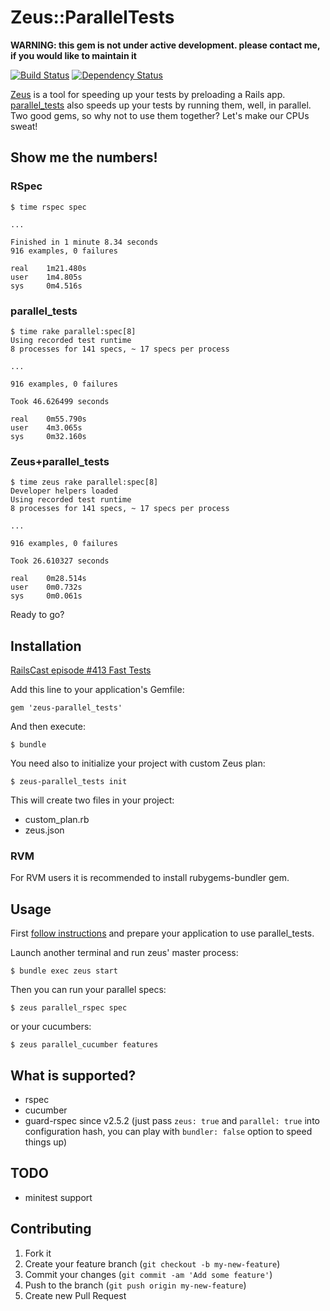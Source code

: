 # Zeus::ParallelTests

**WARNING: this gem is not under active development. 
please contact me, if you would like to maintain it**

[![Build Status](https://travis-ci.org/sevos/zeus-parallel_tests.png?branch=master)](https://travis-ci.org/sevos/zeus-parallel_tests)
[![Dependency Status](https://gemnasium.com/sevos/zeus-parallel_tests.png)](https://gemnasium.com/sevos/zeus-parallel_tests)

[Zeus](https://github.com/burke/zeus) is a tool for speeding up your tests by preloading a Rails app.
[parallel_tests](https://github.com/grosser/parallel_tests) also speeds up your tests by running them, well,
in parallel. Two good gems, so why not to use them together? Let's make our CPUs sweat!

## Show me the numbers!

### RSpec

```
$ time rspec spec

...

Finished in 1 minute 8.34 seconds
916 examples, 0 failures

real    1m21.480s
user    1m4.805s
sys     0m4.516s
```

### parallel_tests

```
$ time rake parallel:spec[8]
Using recorded test runtime
8 processes for 141 specs, ~ 17 specs per process

...

916 examples, 0 failures

Took 46.626499 seconds

real    0m55.790s
user    4m3.065s
sys     0m32.160s
```

### Zeus+parallel_tests

```
$ time zeus rake parallel:spec[8]
Developer helpers loaded
Using recorded test runtime
8 processes for 141 specs, ~ 17 specs per process

...

916 examples, 0 failures

Took 26.610327 seconds

real    0m28.514s
user    0m0.732s
sys     0m0.061s
```

Ready to go?

## Installation
  
[RailsCast episode #413 Fast Tests](http://railscasts.com/episodes/413-fast-tests)  

Add this line to your application's Gemfile:

    gem 'zeus-parallel_tests'

And then execute:

    $ bundle

You need also to initialize your project with custom Zeus plan:

    $ zeus-parallel_tests init

This will create two files in your project:

* custom_plan.rb
* zeus.json

### RVM

For RVM users it is recommended to install rubygems-bundler gem.

## Usage

First [follow instructions](https://github.com/grosser/parallel_tests) and prepare
your application to use parallel_tests.

Launch another terminal and run zeus' master process:

    $ bundle exec zeus start

Then you can run your parallel specs:

    $ zeus parallel_rspec spec

or your cucumbers:

    $ zeus parallel_cucumber features

## What is supported?

* rspec
* cucumber
* guard-rspec since v2.5.2 (just pass `zeus: true` and `parallel: true` into configuration hash, you can play with `bundler: false` option to speed things up)

## TODO

* minitest support


## Contributing

1. Fork it
2. Create your feature branch (`git checkout -b my-new-feature`)
3. Commit your changes (`git commit -am 'Add some feature'`)
4. Push to the branch (`git push origin my-new-feature`)
5. Create new Pull Request
